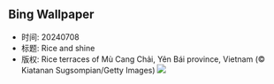 ## Bing Wallpaper
- 时间: 20240708
- 标题: Rice and shine
- 版权: Rice terraces of Mù Cang Chải, Yên Bái province, Vietnam (© Kiatanan Sugsompian/Getty Images)
![](https://cn.bing.com/th?id=OHR.YenBaiTerraces_EN-US4542290370_UHD.jpg&rf=LaDigue_UHD.jpg&pid=hp&w=3840&h=2160&rs=1&c=4)
